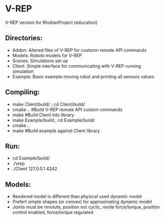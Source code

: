 V-REP
====

V-REP version for RhobanProject (education)

Directories:
------------

- Addon: Altered files of V-REP for customn remote API commands
- Models: Robots models for V-REP
- Scenes: Simulations set up
- Client: Simple interface for communicating with V-REP running simulation
- Example: Basic example moving robot and printing all sensors values

Compiling:
----------

- make Client/build/ ; cd Client/build/
- cmake .. #Build V-REP remote API custom commands
- make #Build Client into library
- make Example/build ; cd Example/build/ 
- cmake ..
- make #Build example against Client library

Run:
----

- cd Example/build/
- ./vrep
- ./Client 127.0.0.1 4242

Models:
-------

- Rendered model is different than physical used dynamic model
- Prefert simple shapes (or convex) for approximating dynamic model
- Joints must be revolute, position not cyclic, mode force/torque, 
  position control enabled, force/torque regulated

